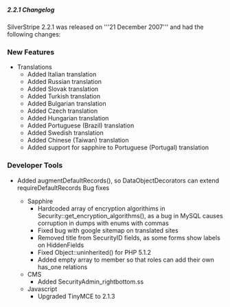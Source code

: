 ##### 2.2.1 Changelog

SilverStripe 2.2.1 was released on '''21 December 2007''' and had the following changes:

### New Features

*  Translations
      * Added Italian translation
      * Added Russian translation
      * Added Slovak translation
      * Added Turkish translation
      * Added Bulgarian translation
      * Added Czech translation
      * Added Hungarian translation
      * Added Portuguese (Brazil) translation
      * Added Swedish translation
      * Added Chinese (Taiwan) translation
      * Added support for sapphire to Portuguese (Portugal) translation
### Developer Tools

*  Added augmentDefaultRecords(), so DataObjectDecorators can extend requireDefaultRecords
Bug fixes

   * Sapphire
      * Hardcoded array of encryption algorithims in Security::get_encryption_algorithms(), as a bug in MySQL causes
corruption in dumps with enums with commas
      * Fixed bug with google sitemap on translated sites
      * Removed title from SecurityID fields, as some forms show labels on HiddenFields
      * Fixed Object::uninherited() for PHP 5.1.2
      * Added empty array to member so that roles can add their own has_one relations
   * CMS
      * Added SecurityAdmin_rightbottom.ss
   * Javascript
      * Upgraded TinyMCE to 2.1.3

